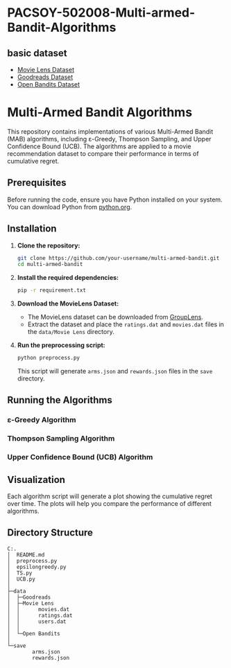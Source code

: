 # PACSOY-502008-Multi-armed-Bandit-Algorithms
## basic dataset
- [Movie Lens Dataset](https://grouplens.org/datasets/movielens/1m/)
- [Goodreads Dataset](https://sites.google.com/eng.ucsd.edu/ucsdbookgraph/home)
- [Open Bandits Dataset](https://arxiv.org/pdf/2008.07146.pdf)

# Multi-Armed Bandit Algorithms

This repository contains implementations of various Multi-Armed Bandit (MAB) algorithms, including ε-Greedy, Thompson Sampling, and Upper Confidence Bound (UCB). The algorithms are applied to a movie recommendation dataset to compare their performance in terms of cumulative regret.

## Prerequisites

Before running the code, ensure you have Python installed on your system. You can download Python from [python.org](https://www.python.org/).

## Installation

1. **Clone the repository:**
   ```bash
   git clone https://github.com/your-username/multi-armed-bandit.git
   cd multi-armed-bandit
   ```

2. **Install the required dependencies:**
   ```bash
   pip -r requirement.txt
   ```

3. **Download the MovieLens Dataset:**
   - The MovieLens dataset can be downloaded from [GroupLens](https://grouplens.org/datasets/movielens/1m/).
   - Extract the dataset and place the `ratings.dat` and `movies.dat` files in the `data/Movie Lens` directory.

4. **Run the preprocessing script:**
   ```bash
   python preprocess.py
   ```
   This script will generate `arms.json` and `rewards.json` files in the `save` directory.

## Running the Algorithms

### ε-Greedy Algorithm


### Thompson Sampling Algorithm

### Upper Confidence Bound (UCB) Algorithm

## Visualization

Each algorithm script will generate a plot showing the cumulative regret over time. The plots will help you compare the performance of different algorithms.

## Directory Structure

```
C:.
│  README.md
│  preprocess.py
│  epsilongreedy.py
│  TS.py
│  UCB.py
│
├─data
│  ├─Goodreads
│  ├─Movie Lens
│  │      movies.dat
│  │      ratings.dat
│  │      users.dat
│  │
│  └─Open Bandits
│
└─save
        arms.json
        rewards.json
```


